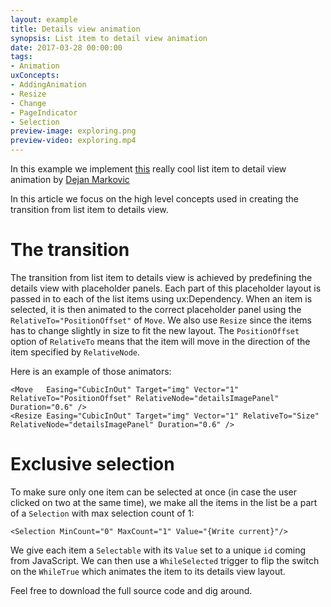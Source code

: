 ```yaml
---
layout: example
title: Details view animation
synopsis: List item to detail view animation
date: 2017-03-28 00:00:00
tags:
- Animation
uxConcepts:
- AddingAnimation
- Resize
- Change
- PageIndicator
- Selection
preview-image: exploring.png
preview-video: exploring.mp4
---
```

In this example we implement [this](https://dribbble.com/shots/2311820-Exploring) really cool list item to detail view animation by [Dejan Markovic](https://dribbble.com/DejanMarkovic)

In this article we focus on the high level concepts used in creating the transition from list item to details view.

# The transition

The transition from list item to details view is achieved by predefining the details view with placeholder panels. Each part of this placeholder layout is passed in to each of the list items using ux:Dependency. When an item is selected, it is then animated to the correct placeholder panel using the `RelativeTo="PositionOffset"` of `Move`. We also use `Resize` since the items has to change slightly in size to fit the new layout. The `PositionOffset` option of `RelativeTo` means that the item will move in the direction of the item specified by `RelativeNode`.

Here is an example of those animators:

```
<Move   Easing="CubicInOut" Target="img" Vector="1" RelativeTo="PositionOffset" RelativeNode="detailsImagePanel" Duration="0.6" />
<Resize Easing="CubicInOut" Target="img" Vector="1" RelativeTo="Size" RelativeNode="detailsImagePanel" Duration="0.6" />
```

# Exclusive selection

To make sure only one item can be selected at once (in case the user clicked on two at the same time), we make all the items in the list be a part of a `Selection` with max selection count of 1:

```
<Selection MinCount="0" MaxCount="1" Value="{Write current}"/>
```

We give each item a `Selectable` with its `Value` set to a unique `id` coming from JavaScript. We can then use a `WhileSelected` trigger to flip the switch on the `WhileTrue` which animates the item to its details view layout.

Feel free to download the full source code and dig around.
